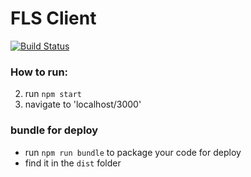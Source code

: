 # FLS Client
[![Build Status](https://travis-ci.org/flightlog/flsweb.svg?branch=master)](https://travis-ci.org/flightlog/flsweb)

### How to run:
2. run `npm start`
4. navigate to 'localhost/3000'

### bundle for deploy
- run `npm run bundle` to package your code for deploy
- find it in the `dist` folder

